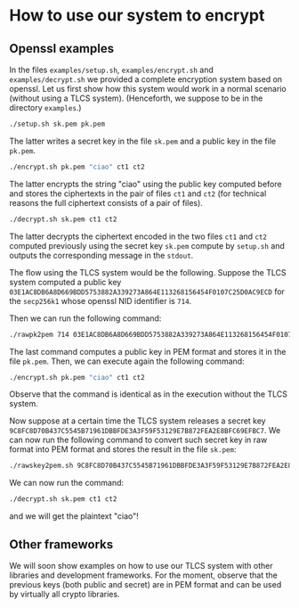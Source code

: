 # How to use our system to encrypt

## Openssl examples
In the files `examples/setup.sh`,  `examples/encrypt.sh` and `examples/decrypt.sh` we provided a complete encryption system based on openssl.
Let us first show how this system would work in a normal scenario (without using a TLCS system).
(Henceforth, we suppose to be in the directory ``examples``.)

```bash
./setup.sh sk.pem pk.pem
```
The latter writes a secret key in the file ``sk.pem`` and a public key in the file ``pk.pem``.
```bash
./encrypt.sh pk.pem "ciao" ct1 ct2
```
The latter encrypts the string "ciao" using the public key computed before and stores the ciphertexts in the pair of files ``ct1`` and ``ct2`` (for technical reasons the full ciphertext consists of a pair of files).

```bash
./decrypt.sh sk.pem ct1 ct2
```
The latter decrypts the ciphertext encoded in the two files ``ct1`` and ``ct2`` computed previously using the secret key ``sk.pem`` compute by ``setup.sh`` and outputs the corresponding message in the ``stdout``.

The flow using the TLCS system would be the following.
Suppose the TLCS system computed a public key ``03E1AC8DB6A8D669BDD5753882A339273A864E113268156454F0107C25D0AC9ECD`` for the ``secp256k1`` whose openssl NID identifier is ``714``.

Then we can run the following command:
```bash
./rawpk2pem 714 03E1AC8DB6A8D669BDD5753882A339273A864E113268156454F0107C25D0AC9ECD > pk.pem
```
The last command computes a public key in PEM format and stores it in the file ``pk.pem``.
Then, we can execute again the following command:

```bash
./encrypt.sh pk.pem "ciao" ct1 ct2
```
Observe that the command is identical as in the execution without the TLCS system.

Now suppose at a certain time the TLCS system releases a secret key ``9C8FC8D70B437C5545B71961DBBFDE3A3F59F53129E7B872FEA2E8BFC69EFBC7``.
We can now run the following command to convert such secret key in raw format into PEM format and stores the result in the file ``sk.pem``:
```bash
./rawskey2pem.sh 9C8FC8D70B437C5545B71961DBBFDE3A3F59F53129E7B872FEA2E8BFC69EFBC7 sk.pem
```

We can now run the command:
```bash
./decrypt.sh sk.pem ct1 ct2
```
and we will get the plaintext "ciao"!

## Other frameworks
We will soon show examples on how to use our TLCS system with other libraries and development frameworks. For the moment, observe that the previous keys (both public and secret) are in PEM format and can be used by virtually all crypto libraries.
